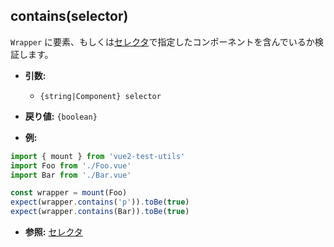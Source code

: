 ## contains(selector)

`Wrapper` に要素、もしくは[セレクタ](../selectors.md)で指定したコンポーネントを含んでいるか検証します。

- **引数:**

  - `{string|Component} selector`

- **戻り値:** `{boolean}`

- **例:**

```js
import { mount } from 'vue2-test-utils'
import Foo from './Foo.vue'
import Bar from './Bar.vue'

const wrapper = mount(Foo)
expect(wrapper.contains('p')).toBe(true)
expect(wrapper.contains(Bar)).toBe(true)
```

- **参照:** [セレクタ](../selectors.md)
